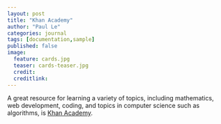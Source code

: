 ```yaml
---
layout: post
title: "Khan Academy"
author: "Paul Le"
categories: journal
tags: [documentation,sample]
published: false
image:
  feature: cards.jpg
  teaser: cards-teaser.jpg
  credit:
  creditlink:
---
```


A great resource for learning a variety of topics, including mathematics, web development, coding, and topics in computer science such as algorithms, is [Khan Academy](https://www.khanacademy.org/).
